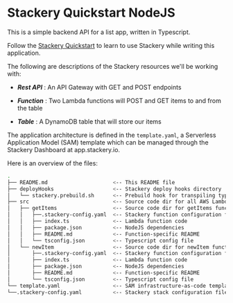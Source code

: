 # Stackery Quickstart NodeJS

This is a simple backend API for a list app, written in Typescript.

Follow the [Stackery Quickstart](https://docs.stackery.io/docs/quickstart/quickstart-typescript/) to learn to use Stackery while writing this application.

The following are descriptions of the Stackery resources we'll be working with:

* ___Rest API___ : An API Gateway with GET and POST endpoints

* ___Function___ : Two Lambda functions will POST and GET items to and from the table

* ___Table___ : A DynamoDB table that will store our items

The application architecture is defined in the `template.yaml`, a Serverless Application Model (SAM) template which can be managed through the Stackery Dashboard at app.stackery.io.

Here is an overview of the files:

```bash
.
├── README.md                     <-- This README file
├── deployHooks                   <-- Stackery deploy hooks directory
│   └── stackery.prebuild.sh      <-- Prebuild hook for transpiling typescript
├── src                           <-- Source code dir for all AWS Lambda functions
│   ├── getItems                  <-- Source code dir for getItems function
│   │   ├──.stackery-config.yaml  <-- Stackery function configuration file
│   │   ├── index.ts              <-- Lambda function code
│   │   ├── package.json          <-- NodeJS dependencies
│   │   ├── README.md             <-- Function-specific README
│   │   └── tsconfig.json         <-- Typescript config file
│   └── newItem                   <-- Source code dir for newItem function
│       ├──.stackery-config.yaml  <-- Stackery function configuration file
│       ├── index.ts              <-- Lambda function code
│       ├── package.json          <-- NodeJS dependencies
│       ├── README.md             <-- Function-specific README
│       └── tsconfig.json         <-- Typescript config file
└── template.yaml                 <-- SAM infrastructure-as-code template
└──.stackery-config.yaml          <-- Stackery stack configuration file
```

